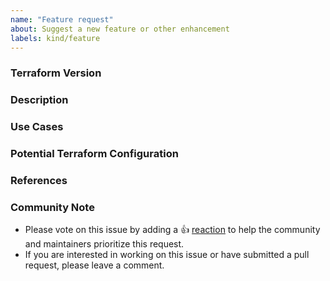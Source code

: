 ```yaml
---
name: "Feature request"
about: Suggest a new feature or other enhancement
labels: kind/feature
---
```


<!--
Hi there,

Thank you for opening an issue. Please note that we try to keep the issue
tracker reserved for bug reports and feature requests. For general usage
questions, please see: https://www.terraform.io/community.html.
-->

### Terraform Version

<!--
Run `terraform version` to show the version, and include the output below.
This will record which version was current at the time of your feature request,
to help manage the request backlog.

If you're not using the latest version, please check to see if something related
to your request has already been implemented in a later version.
-->

### Description

<!-- Please leave a helpful description of the feature request here -->

### Use Cases

<!--
In order to properly evaluate a feature request, it is necessary to understand
the use-cases for it.

Please describe below the _end goal_ you are trying to achieve that has led you
to request this feature.

Please keep this section focused on the problem and not on the suggested
solution. We'll get to that in a moment, below!
-->

### Potential Terraform Configuration

<!--
Information about code formatting:
https://help.github.com/articles/basic-writing-and-formatting-syntax/#quoting-code

```hcl
# Copy-paste your Terraform configurations here.
```
-->

### References

<!--
Are there any other GitHub issues, whether open or closed, that are related to
the problem you've described above or to the suggested solution? If so, please
create a list below that mentions each of them. For example:

- #6017
-->

### Community Note

* Please vote on this issue by adding a 👍 [reaction](https://blog.github.com/2016-03-10-add-reactions-to-pull-requests-issues-and-comments/) to help the community and maintainers prioritize this request.
* If you are interested in working on this issue or have submitted a pull request, please leave a comment.

<!--- Thank you for keeping this note for the community --->
